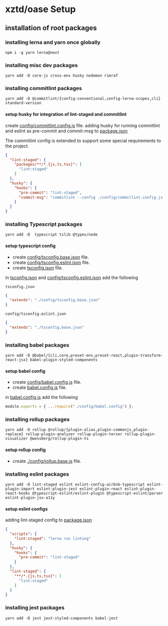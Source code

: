 # xztd/oase Setup 

## installation of root packages

### installing lerna and yarn once globally
```shell script
npm i -g yarn lerna@next
```

### installing misc dev packages
```shell script
yarn add -D core-js cross-env husky nodemon rimraf
```

### installing commitlint packages
```shell script
yarn add -D @commitlint/{config-conventional,config-lerna-scopes,cli} standard-version
```

#### setup husky for integration of lint-staged and commitlint

create [config/commitlint.config.js](../config/commitlint.config.js) file.
adding husky for running commitlint and eslint as pre-commit and commit-msg to [package.json](../package.json)

The commitlint config is extended to support some special requirements to the project.
```json
{
  "lint-staged": {
    "packages/**/*.{js,ts,tsx}": [
      "lint:staged"
    ]
  },
  "husky": {
    "hooks": {
      "pre-commit": "lint-staged",
      "commit-msg": "commitlint --config ./config/commitlint.config.js --env HUSKY_GIT_PARAMS"
    }
  }
}
```

### installing Typescript packages
```shell script
yarn add -D  typescript tslib @types/node
```

#### setup typescript config
* create [config/tsconfig.base.json](../config/tsconfig.base.json) file.
* create [config/tsconfig.eslint.json](../config/tsconfig.eslint.json) file.
* create [tsconfig.json](../tsconfig.json) file.

in [tsconfig.json](../tsconfig.json) and [config/tsconfig.eslint.json](../config/tsconfig.eslint.json) add the following

`tsconfig.json`
```json
{
  "extends": "./config/tsconfig.base.json"
}
```
`config/tsconfig.eslint.json`
```json
{
  "extends": "./tsconfig.base.json"
}
```
### installing babel packages
```shell script
yarn add -D @babel/{cli,core,preset-env,preset-react,plugin-transform-react-jsx} babel-plugin-styled-components
```
#### setup babel config

* create [config/babel.config.js](../config/babel.config.js) file.
* create [babel.config.js](../babel.config.js) file.

in [babel.config.js](../babel.config.js) add the following
```javascript
module.exports = { ...require("./config/babel.config") };
```

### installing rollup packages
```shell script
yarn add -D rollup @rollup/{plugin-alias,plugin-commonjs,plugin-replace} rollup-plugin-analyzer rollup-plugin-terser rollup-plugin-visualizer @wessberg/rollup-plugin-ts
```

#### setup rollup config

* create [./config/rollup.base.js](./config/rollup.base.js) file.

### installing eslint packages
```shell script
yarn add -D lint-staged eslint eslint-config-airbnb-typescript eslint-plugin-import eslint-plugin-jest eslint-plugin-react eslint-plugin-react-hooks @typescript-eslint/eslint-plugin @typescript-eslint/parser eslint-plugin-jsx-a11y
```

#### setup eslint configs

adding lint-staged config to  [package.json](./package.json)

```json
{
  "scripts": {
    "lint:staged": "lerna run linting"
  },
  "husky": {
    "hooks": {
      "pre-commit": "lint-staged"
    }
  },
  "lint-staged": {
    "**/*.{js,ts,tsx}": [
      "lint:staged"
    ]
  }
}
```
### installing jest packages
```shell script
yarn add -D jest jest-styled-components babel-jest
```
